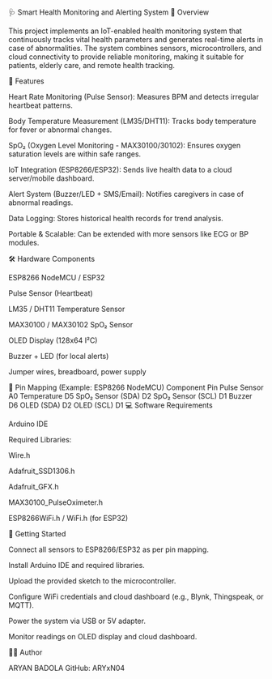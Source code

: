 🩺 Smart Health Monitoring and Alerting System
📌 Overview

This project implements an IoT-enabled health monitoring system that continuously tracks vital health parameters and generates real-time alerts in case of abnormalities.
The system combines sensors, microcontrollers, and cloud connectivity to provide reliable monitoring, making it suitable for patients, elderly care, and remote health tracking.

🎯 Features

Heart Rate Monitoring (Pulse Sensor): Measures BPM and detects irregular heartbeat patterns.

Body Temperature Measurement (LM35/DHT11): Tracks body temperature for fever or abnormal changes.

SpO₂ (Oxygen Level Monitoring - MAX30100/30102): Ensures oxygen saturation levels are within safe ranges.

IoT Integration (ESP8266/ESP32): Sends live health data to a cloud server/mobile dashboard.

Alert System (Buzzer/LED + SMS/Email): Notifies caregivers in case of abnormal readings.

Data Logging: Stores historical health records for trend analysis.

Portable & Scalable: Can be extended with more sensors like ECG or BP modules.

🛠️ Hardware Components

ESP8266 NodeMCU / ESP32

Pulse Sensor (Heartbeat)

LM35 / DHT11 Temperature Sensor

MAX30100 / MAX30102 SpO₂ Sensor

OLED Display (128x64 I²C)

Buzzer + LED (for local alerts)

Jumper wires, breadboard, power supply

🔌 Pin Mapping (Example: ESP8266 NodeMCU)
Component	Pin
Pulse Sensor	A0
Temperature	D5
SpO₂ Sensor (SDA)	D2
SpO₂ Sensor (SCL)	D1
Buzzer	D6
OLED (SDA)	D2
OLED (SCL)	D1
💻 Software Requirements

Arduino IDE

Required Libraries:

Wire.h

Adafruit_SSD1306.h

Adafruit_GFX.h

MAX30100_PulseOximeter.h

ESP8266WiFi.h / WiFi.h (for ESP32)

🚀 Getting Started

Connect all sensors to ESP8266/ESP32 as per pin mapping.

Install Arduino IDE and required libraries.

Upload the provided sketch to the microcontroller.

Configure WiFi credentials and cloud dashboard (e.g., Blynk, Thingspeak, or MQTT).

Power the system via USB or 5V adapter.

Monitor readings on OLED display and cloud dashboard.

👨‍💻 Author

ARYAN BADOLA
GitHub: ARYxN04
